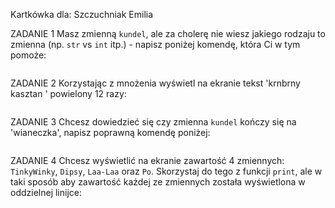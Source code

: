 Kartkówka dla:
Szczuchniak Emilia

ZADANIE 1
Masz zmienną `kundel`, ale za cholerę nie wiesz jakiego rodzaju to zmienna (np. `str` vs `int` itp.) - napisz poniżej komendę, która Ci w tym pomoże:
```

```

ZADANIE 2
Korzystając z mnożenia wyświetl na ekranie tekst 'krnbrny kasztan ' powielony 12 razy:
```

```

ZADANIE 3
Chcesz dowiedzieć się czy zmienna `kundel` kończy się na 'wianeczka', napisz poprawną komendę poniżej:
```

```

ZADANIE 4
Chcesz wyświetlić na ekranie zawartość 4 zmiennych: `TinkyWinky`, `Dipsy`, `Laa-Laa` oraz `Po`. Skorzystaj do tego z funkcji `print`, ale w taki sposób aby zawartość każdej ze zmiennych została wyświetlona w oddzielnej linijce:
```

```
